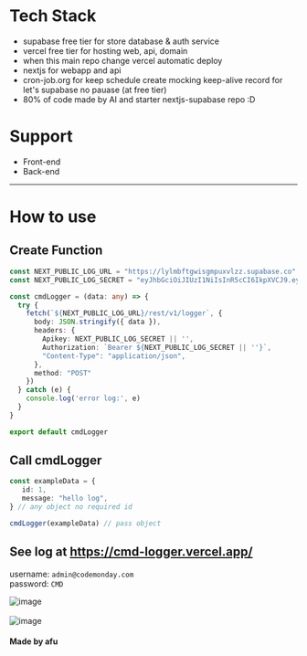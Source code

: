 # Tech Stack
- supabase free tier for store database & auth service
- vercel free tier for hosting web, api, domain
- when this main repo change vercel automatic deploy
- nextjs for webapp and api
- cron-job.org for keep schedule create mocking keep-alive record for let's supabase no pauase (at free tier)
- 80% of code made by AI and starter nextjs-supabase repo :D

# Support
- Front-end
- Back-end

<hr />

# How to use
## Create Function
```typescript
const NEXT_PUBLIC_LOG_URL = "https://lylmbftgwisgmpuxvlzz.supabase.co"
const NEXT_PUBLIC_LOG_SECRET = "eyJhbGciOiJIUzI1NiIsInR5cCI6IkpXVCJ9.eyJpc3MiOiJzdXBhYmFzZSIsInJlZiI6Imx5bG1iZnRnd2lzZ21wdXh2bHp6Iiwicm9sZSI6ImFub24iLCJpYXQiOjE3MjgxMjgxNjcsImV4cCI6MjA0MzcwNDE2N30.wBJRRWeQ2lCJXdUhZh3Qu8niHNCPIu--ddERUYSPUGc"

const cmdLogger = (data: any) => {
  try {
    fetch(`${NEXT_PUBLIC_LOG_URL}/rest/v1/logger`, {
      body: JSON.stringify({ data }),
      headers: {
        Apikey: NEXT_PUBLIC_LOG_SECRET || '',
        Authorization: `Bearer ${NEXT_PUBLIC_LOG_SECRET || ''}`,
        "Content-Type": "application/json",
      },
      method: "POST"
    })
  } catch (e) {
    console.log('error log:', e)
  }
}

export default cmdLogger
```


## Call cmdLogger
```typescript
const exampleData = {
   id: 1,
   message: "hello log",
} // any object no required id

cmdLogger(exampleData) // pass object
```

## See log at https://cmd-logger.vercel.app/
username: `admin@codemonday.com` <br />
password: `CMD`


![image](https://github.com/user-attachments/assets/6db322ca-cc1c-4e6d-9871-eaacf2a4fa2e)
<br /><br />
![image](https://github.com/user-attachments/assets/f90b1d21-58f9-4194-96b7-aa0db34b09b1)



#### Made by afu
